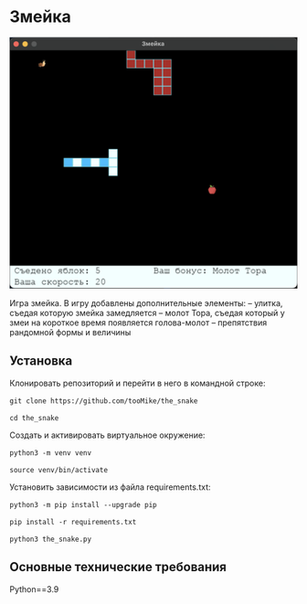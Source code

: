 # Змейка

![Header](https://github.com/tooMike/the_snake/blob/main/assets/Screenshot.png)

Игра змейка. В игру добавлены дополнительные элементы: 
– улитка, съедая которую змейка замедляется
– молот Тора, съедая который у змеи на короткое время появляется голова-молот
– препятствия рандомной формы и величины

## Установка

Клонировать репозиторий и перейти в него в командной строке:

```
git clone https://github.com/tooMike/the_snake
```

```
cd the_snake
```

Cоздать и активировать виртуальное окружение:

```
python3 -m venv venv
```

```
source venv/bin/activate
```

Установить зависимости из файла requirements.txt:

```
python3 -m pip install --upgrade pip
```

```
pip install -r requirements.txt
```

```
python3 the_snake.py
```

## Основные технические требования

Python==3.9

